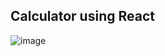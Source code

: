 ## Calculator using React

![image](https://github.com/shahbazalamjobs/Image-Carousel-React/assets/125631878/774e614d-7a0b-46f5-8e01-f7de779c9c6a)
